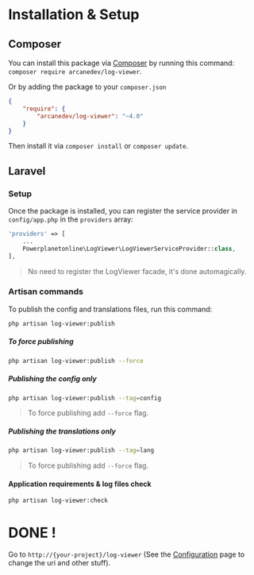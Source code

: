 # Installation & Setup

## Composer

You can install this package via [Composer](http://getcomposer.org/) by running this command: `composer require arcanedev/log-viewer`.

Or by adding the package to your `composer.json`

```json
{
    "require": {
        "arcanedev/log-viewer": "~4.0"
    }
}
```

Then install it via `composer install` or `composer update`.

## Laravel

### Setup
Once the package is installed, you can register the service provider in `config/app.php` in the `providers` array:

```php
'providers' => [
    ...
    Powerplanetonline\LogViewer\LogViewerServiceProvider::class,
],
```

> No need to register the LogViewer facade, it's done automagically.

### Artisan commands

To publish the config and translations files, run this command:

```bash
php artisan log-viewer:publish
```
##### To force publishing

```bash
php artisan log-viewer:publish --force
```

##### Publishing the config only

```bash
php artisan log-viewer:publish --tag=config
```

> To force publishing add `--force` flag.

##### Publishing the translations only

```bash
php artisan log-viewer:publish --tag=lang
```

> To force publishing add `--force` flag.

#### Application requirements & log files check

```bash
php artisan log-viewer:check
```

# DONE !

Go to `http://{your-project}/log-viewer` (See the [Configuration](https://github.com/ARCANEDEV/LogViewer/wiki/3.-Configuration) page to change the uri and other stuff).
